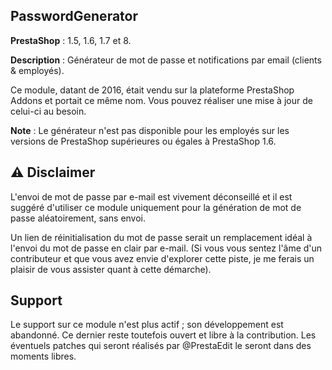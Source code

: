 PasswordGenerator
-----------------

**PrestaShop** : 1.5, 1.6, 1.7 et 8.

**Description** : Générateur de mot de passe et notifications par email (clients & employés).

Ce module, datant de 2016, était vendu sur la plateforme PrestaShop Addons et portait ce même nom.
Vous pouvez réaliser une mise à jour de celui-ci au besoin.

**Note** : Le générateur n'est pas disponible pour les employés sur les versions de PrestaShop supérieures ou égales à PrestaShop 1.6.

## ⚠️ Disclaimer

L'envoi de mot de passe par e-mail est vivement déconseillé et il est suggéré d'utiliser ce module uniquement pour la génération de mot de passe aléatoirement, sans envoi.

Un lien de réinitialisation du mot de passe serait un remplacement idéal à l'envoi du mot de passe en clair par e-mail.
(Si vous vous sentez l'âme d'un contributeur et que vous avez envie d'explorer cette piste, je me ferais un plaisir de vous assister quant à cette démarche).

## Support

Le support sur ce module n'est plus actif ; son développement est abandonné.
Ce dernier reste toutefois ouvert et libre à la contribution.
Les éventuels patches qui seront réalisés par @PrestaEdit le seront dans des moments libres.
